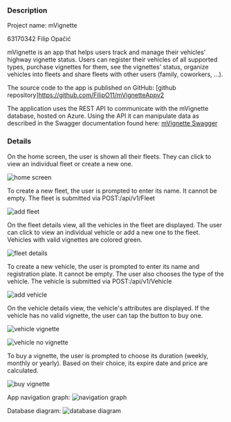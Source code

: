 ### Description

Project name: mVignette

63170342 Filip Opačić


mVignette is an app that helps users track and manage their vehicles' highway vignette status.
Users can register their vehicles of all supported types, purchase vignettes 
for them, see the vignettes' status, organize vehicles into fleets and share fleets with other users (family, coworkers, ...).

The source code to the app is published on GitHub: [github repository]https://github.com/FilipO11/mVignetteAppv2

The application uses the REST API to communicate with the mVignette database, hosted on Azure. Using the API it can manipulate data as
described in the Swagger documentation found here:
[mVignette Swagger](https://mvignette.azurewebsites.net/swagger/)


### Details

On the home screen, the user is shown all their fleets. They can click to view an individual fleet or create a new one.

![home screen](screenshots/home-screen.png)

To create a new fleet, the user is prompted to enter its name. It cannot be empty. 
The fleet is submitted via POST:/api/v1/Fleet

![add fleet](screenshots/add-fleet.png)

On the fleet details view, all the vehicles in the fleet are displayed. The user can click to view an individual vehicle or 
add a new one to the fleet.
Vehicles with valid vignettes are colored green.

![fleet details](screenshots/fleet-details.png)

To create a new vehicle, the user is prompted to enter its name and registration plate. It cannot be empty.
The user also chooses the type of the vehicle.
The vehicle is submitted via POST:/api/v1/Vehicle

![add vehicle](screenshots/add-vehicle.png)

On the vehicle details view, the vehicle's attributes are displayed.
If the vehicle has no valid vignette, the user can tap the button to buy one.

![vehicle vignette](screenshots/car-vignette.png)

![vehicle no vignette](screenshots/car-no-vignette.png)

To buy a vignette, the user is prompted to choose its duration (weekly, monthly or yearly).
Based on their choice, its expire date and price are calculated.

![buy vignette](screenshots/buy-vignette.png)


App navigation graph:
![navigation graph](screenshots/navigation-graph.png)


Database diagram:
![database diagram](screenshots/db-diagram.png)